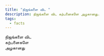 ```yaml
---
title: "நிஜங்களை விட "
description: நிஜங்களை விட கற்பனைகளே அழகானது.
tags:
  - facts
---
```

நிஜங்களை விட\
கற்பனைகளே\
அழகானது